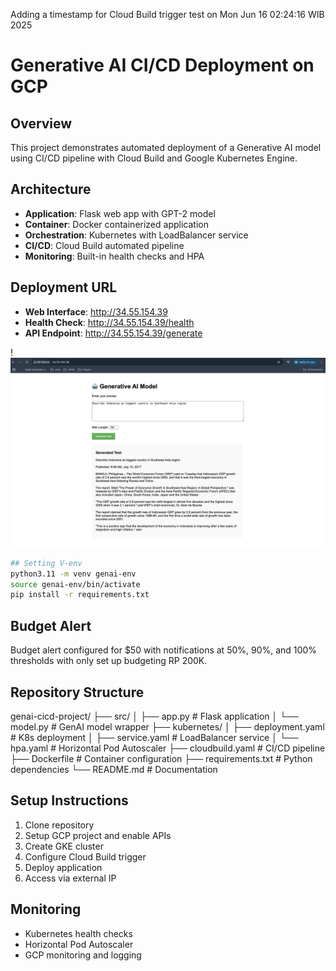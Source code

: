 Adding a timestamp for Cloud Build trigger test on Mon Jun 16 02:24:16 WIB 2025

# Generative AI CI/CD Deployment on GCP

## Overview
This project demonstrates automated deployment of a Generative AI model using CI/CD pipeline with Cloud Build and Google Kubernetes Engine.

## Architecture
- **Application**: Flask web app with GPT-2 model
- **Container**: Docker containerized application
- **Orchestration**: Kubernetes with LoadBalancer service
- **CI/CD**: Cloud Build automated pipeline
- **Monitoring**: Built-in health checks and HPA

## Deployment URL
- **Web Interface**: http://34.55.154.39
- **Health Check**: http://34.55.154.39/health
- **API Endpoint**: http://34.55.154.39/generate

!![Screenshot Aplikasi](Example_result.png)

```bash
## Setting V-env
python3.11 -m venv genai-env
source genai-env/bin/activate
pip install -r requirements.txt 
```

## Budget Alert
Budget alert configured for $50 with notifications at 50%, 90%, and 100% thresholds with only set up budgeting RP 200K.

## Repository Structure
genai-cicd-project/
├── src/
│   ├── app.py          # Flask application
│   └── model.py        # GenAI model wrapper
├── kubernetes/
│   ├── deployment.yaml # K8s deployment
│   ├── service.yaml    # LoadBalancer service
│   └── hpa.yaml        # Horizontal Pod Autoscaler
├── cloudbuild.yaml     # CI/CD pipeline
├── Dockerfile          # Container configuration
├── requirements.txt    # Python dependencies
└── README.md          # Documentation

## Setup Instructions
1. Clone repository
2. Setup GCP project and enable APIs
3. Create GKE cluster
4. Configure Cloud Build trigger
5. Deploy application
6. Access via external IP

## Monitoring
- Kubernetes health checks
- Horizontal Pod Autoscaler
- GCP monitoring and logging
